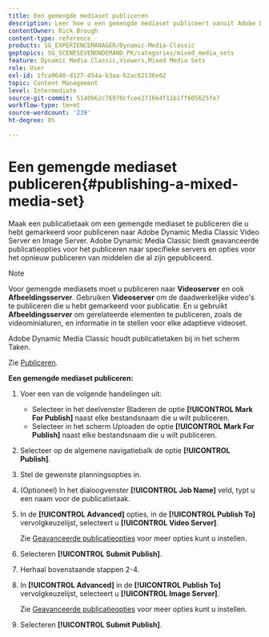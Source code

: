 ```yaml
---
title: Een gemengde mediaset publiceren
description: Leer hoe u een gemengde mediaset publiceert vanuit Adobe Dynamic Media Classic.
contentOwner: Rick Brough
content-type: reference
products: SG_EXPERIENCEMANAGER/Dynamic-Media-Classic
geptopics: SG_SCENESEVENONDEMAND_PK/categories/mixed_media_sets
feature: Dynamic Media Classic,Viewers,Mixed Media Sets
role: User
exl-id: 1fca9640-d127-454a-b3aa-b2ac82136e62
topic: Content Management
level: Intermediate
source-git-commit: 5140b62c76970cfcee271664f11b1ff605625fe7
workflow-type: tm+mt
source-wordcount: '239'
ht-degree: 0%

---
```


# Een gemengde mediaset publiceren{#publishing-a-mixed-media-set}

Maak een publicatietaak om een gemengde mediaset te publiceren die u hebt gemarkeerd voor publiceren naar Adobe Dynamic Media Classic Video Server en Image Server. Adobe Dynamic Media Classic biedt geavanceerde publicatieopties voor het publiceren naar specifieke servers en opties voor het opnieuw publiceren van middelen die al zijn gepubliceerd.

>[!NOTE]
>
>Voor gemengde mediasets moet u publiceren naar **Videoserver** en ook **Afbeeldingsserver**. Gebruiken **Videoserver** om de daadwerkelijke video&#39;s te publiceren die u hebt gemarkeerd voor publicatie. En u gebruikt **Afbeeldingsserver** om gerelateerde elementen te publiceren, zoals de videominiaturen, en informatie in te stellen voor elke adaptieve videoset.

Adobe Dynamic Media Classic houdt publicatietaken bij in het scherm Taken.

Zie [Publiceren](publishing-files.md#publishing_files).

<!-- 

Comment Type: remark
Last Modified By: unknown unknown 
Last Modified Date: 

<p>RB: Updated the following steps as per Cynthia email, 11/9/2012, added 11/12/2012</p>

 -->

**Een gemengde mediaset publiceren:**

1. Voer een van de volgende handelingen uit:

   * Selecteer in het deelvenster Bladeren de optie **[!UICONTROL Mark For Publish]** naast elke bestandsnaam die u wilt publiceren.
   * Selecteer in het scherm Uploaden de optie **[!UICONTROL Mark For Publish]** naast elke bestandsnaam die u wilt publiceren.

1. Selecteer op de algemene navigatiebalk de optie **[!UICONTROL Publish]**.
1. Stel de gewenste planningsopties in.
1. (Optioneel) In het dialoogvenster **[!UICONTROL Job Name]** veld, typt u een naam voor de publicatietaak.
1. In de **[!UICONTROL Advanced]** opties, in de **[!UICONTROL Publish To]** vervolgkeuzelijst, selecteert u **[!UICONTROL Video Server]**.

   Zie [Geavanceerde publicatieopties](publishing-files.md#advanced_publish_options) voor meer opties kunt u instellen.

1. Selecteren **[!UICONTROL Submit Publish]**.
1. Herhaal bovenstaande stappen 2-4.
1. In **[!UICONTROL Advanced]** in de **[!UICONTROL Publish To]** vervolgkeuzelijst, selecteert u **[!UICONTROL Image Server]**.

   Zie [Geavanceerde publicatieopties](publishing-files.md#advanced_publish_options) voor meer opties kunt u instellen.

1. Selecteren **[!UICONTROL Submit Publish]**.
